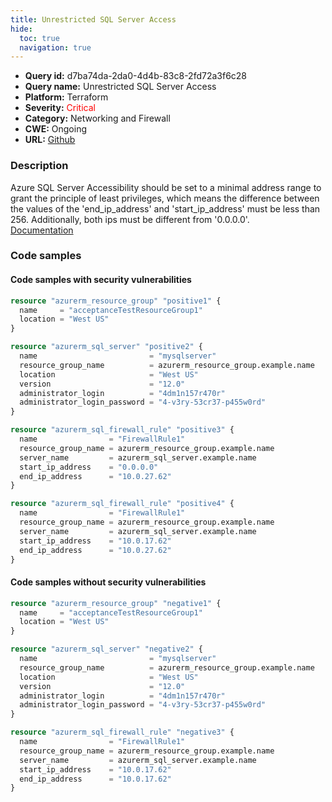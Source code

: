 ```yaml
---
title: Unrestricted SQL Server Access
hide:
  toc: true
  navigation: true
---
```


<style>
  .highlight .hll {
    background-color: #ff171742;
  }
  .md-content {
    max-width: 1100px;
    margin: 0 auto;
  }
</style>

-   **Query id:** d7ba74da-2da0-4d4b-83c8-2fd72a3f6c28
-   **Query name:** Unrestricted SQL Server Access
-   **Platform:** Terraform
-   **Severity:** <span style="color:#ff0000">Critical</span>
-   **Category:** Networking and Firewall
-   **CWE:** Ongoing
-   **URL:** [Github](https://github.com/Checkmarx/kics/tree/master/assets/queries/terraform/azure/unrestricted_sql_server_access)

### Description
Azure SQL Server Accessibility should be set to a minimal address range to grant the principle of least privileges, which means the difference between the values of the 'end_ip_address' and 'start_ip_address' must be less than 256. Additionally, both ips must be different from '0.0.0.0'.<br>
[Documentation](https://registry.terraform.io/providers/hashicorp/azurerm/latest/docs/resources/sql_firewall_rule)

### Code samples
#### Code samples with security vulnerabilities
```tf title="Positive test num. 1 - tf file" hl_lines="27 19"
resource "azurerm_resource_group" "positive1" {
  name     = "acceptanceTestResourceGroup1"
  location = "West US"
}

resource "azurerm_sql_server" "positive2" {
  name                         = "mysqlserver"
  resource_group_name          = azurerm_resource_group.example.name
  location                     = "West US"
  version                      = "12.0"
  administrator_login          = "4dm1n157r470r"
  administrator_login_password = "4-v3ry-53cr37-p455w0rd"
}

resource "azurerm_sql_firewall_rule" "positive3" {
  name                = "FirewallRule1"
  resource_group_name = azurerm_resource_group.example.name
  server_name         = azurerm_sql_server.example.name
  start_ip_address    = "0.0.0.0"
  end_ip_address      = "10.0.27.62"
}

resource "azurerm_sql_firewall_rule" "positive4" {
  name                = "FirewallRule1"
  resource_group_name = azurerm_resource_group.example.name
  server_name         = azurerm_sql_server.example.name
  start_ip_address    = "10.0.17.62"
  end_ip_address      = "10.0.27.62"
}

```


#### Code samples without security vulnerabilities
```tf title="Negative test num. 1 - tf file"
resource "azurerm_resource_group" "negative1" {
  name     = "acceptanceTestResourceGroup1"
  location = "West US"
}

resource "azurerm_sql_server" "negative2" {
  name                         = "mysqlserver"
  resource_group_name          = azurerm_resource_group.example.name
  location                     = "West US"
  version                      = "12.0"
  administrator_login          = "4dm1n157r470r"
  administrator_login_password = "4-v3ry-53cr37-p455w0rd"
}

resource "azurerm_sql_firewall_rule" "negative3" {
  name                = "FirewallRule1"
  resource_group_name = azurerm_resource_group.example.name
  server_name         = azurerm_sql_server.example.name
  start_ip_address    = "10.0.17.62"
  end_ip_address      = "10.0.17.62"
}

```
